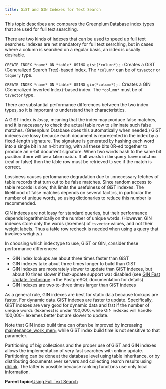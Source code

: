 ```yaml
---
title: GiST and GIN Indexes for Text Search 
---
```


This topic describes and compares the Greenplum Database index types that are used for full text searching.

There are two kinds of indexes that can be used to speed up full text searches. Indexes are not mandatory for full text searching, but in cases where a column is searched on a regular basis, an index is usually desirable.

`CREATE INDEX *name* ON *table* USING gist(*column*);`
:   Creates a GiST \(Generalized Search Tree\)-based index. The `*column*` can be of `tsvector` or `tsquery` type.

`CREATE INDEX *name* ON *table* USING gin(*column*);`
:   Creates a GIN \(Generalized Inverted Index\)-based index. The `*column*` must be of `tsvector` type.

There are substantial performance differences between the two index types, so it is important to understand their characteristics.

A GiST index is *lossy*, meaning that the index may produce false matches, and it is necessary to check the actual table row to eliminate such false matches. \(Greenplum Database does this automatically when needed.\) GiST indexes are lossy because each document is represented in the index by a fixed-length signature. The signature is generated by hashing each word into a single bit in an n-bit string, with all these bits OR-ed together to produce an n-bit document signature. When two words hash to the same bit position there will be a false match. If all words in the query have matches \(real or false\) then the table row must be retrieved to see if the match is correct.

Lossiness causes performance degradation due to unnecessary fetches of table records that turn out to be false matches. Since random access to table records is slow, this limits the usefulness of GiST indexes. The likelihood of false matches depends on several factors, in particular the number of unique words, so using dictionaries to reduce this number is recommended.

GIN indexes are not lossy for standard queries, but their performance depends logarithmically on the number of unique words. \(However, GIN indexes store only the words \(lexemes\) of `tsvector` values, and not their weight labels. Thus a table row recheck is needed when using a query that involves weights.\)

In choosing which index type to use, GiST or GIN, consider these performance differences:

-   GIN index lookups are about three times faster than GiST
-   GIN indexes take about three times longer to build than GiST
-   GIN indexes are moderately slower to update than GiST indexes, but about 10 times slower if fast-update support was disabled \(see [GIN Fast Update Technique](https://www.postgresql.org/docs/9.4/gin-implementation.html#GIN-FAST-UPDATE) in the PostgreSQL documentation for details\)
-   GIN indexes are two-to-three times larger than GiST indexes

As a general rule, GIN indexes are best for static data because lookups are faster. For dynamic data, GiST indexes are faster to update. Specifically, GiST indexes are very good for dynamic data and fast if the number of unique words \(lexemes\) is under 100,000, while GIN indexes will handle 100,000+ lexemes better but are slower to update.

Note that GIN index build time can often be improved by increasing [maintenance\_work\_mem](../../ref_guide/config_params/guc-list.html), while GiST index build time is not sensitive to that parameter.

Partitioning of big collections and the proper use of GiST and GIN indexes allows the implementation of very fast searches with online update. Partitioning can be done at the database level using table inheritance, or by distributing documents over servers and collecting search results using [dblink](../../ref_guide/modules/dblink.html). The latter is possible because ranking functions use only local information.

**Parent topic:**[Using Full Text Search](../textsearch/full-text-search.html)

